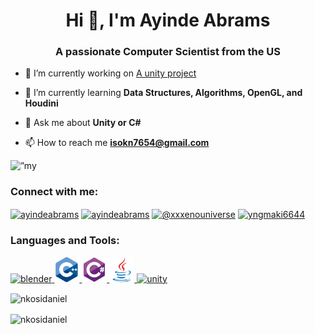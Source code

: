 <h1 align="center">Hi 👋, I'm Ayinde Abrams</h1>
<h3 align="center">A passionate Computer Scientist from the US</h3>

- 🔭 I’m currently working on [A unity project](https://github.com/NkosiDaniel/exciting-castle)

- 🌱 I’m currently learning **Data Structures, Algorithms, OpenGL, and Houdini**

- 💬 Ask me about **Unity or C#**

- 📫 How to reach me **isokn7654@gmail.com**

<p align=”center”><img width=”200" height=”200" src="[Make your README.png](https://github.com/NkosiDaniel/NkosiDaniel/blob/main/Make%20your%20README.png?raw=true)" alt=”my banner”></p>

<h3 align="left">Connect with me:</h3>
<p align="left">
<a href="https://linkedin.com/in/ayindeabrams" target="blank"><img align="center" src="https://raw.githubusercontent.com/rahuldkjain/github-profile-readme-generator/master/src/images/icons/Social/linked-in-alt.svg" alt="ayindeabrams" height="30" width="40" /></a>
<a href="https://www.leetcode.com/ayindeabrams" target="blank"><img align="center" src="https://raw.githubusercontent.com/rahuldkjain/github-profile-readme-generator/master/src/images/icons/Social/leet-code.svg" alt="ayindeabrams" height="30" width="40" /></a>
<a href="https://www.hackerearth.com/@xxxenouniverse" target="blank"><img align="center" src="https://raw.githubusercontent.com/rahuldkjain/github-profile-readme-generator/master/src/images/icons/Social/hackerearth.svg" alt="@xxxenouniverse" height="30" width="40" /></a>
<a href="https://discord.gg/yngmaki6644" target="blank"><img align="center" src="https://raw.githubusercontent.com/rahuldkjain/github-profile-readme-generator/master/src/images/icons/Social/discord.svg" alt="yngmaki6644" height="30" width="40" /></a>
</p>

<h3 align="left">Languages and Tools:</h3>
<p align="left"> <a href="https://www.blender.org/" target="_blank" rel="noreferrer"> <img src="https://download.blender.org/branding/community/blender_community_badge_white.svg" alt="blender" width="40" height="40"/> </a> <a href="https://www.w3schools.com/cpp/" target="_blank" rel="noreferrer"> <img src="https://raw.githubusercontent.com/devicons/devicon/master/icons/cplusplus/cplusplus-original.svg" alt="cplusplus" width="40" height="40"/> </a> <a href="https://www.w3schools.com/cs/" target="_blank" rel="noreferrer"> <img src="https://raw.githubusercontent.com/devicons/devicon/master/icons/csharp/csharp-original.svg" alt="csharp" width="40" height="40"/> </a> <a href="https://www.java.com" target="_blank" rel="noreferrer"> <img src="https://raw.githubusercontent.com/devicons/devicon/master/icons/java/java-original.svg" alt="java" width="40" height="40"/> </a> <a href="https://unity.com/" target="_blank" rel="noreferrer"> <img src="https://www.vectorlogo.zone/logos/unity3d/unity3d-icon.svg" alt="unity" width="40" height="40"/> </a> </p>

<p><img align="center" src="https://github-readme-stats.vercel.app/api/top-langs?username=nkosidaniel&show_icons=true&locale=en&layout=compact" alt="nkosidaniel" /></p>

<p><img align="center" src="https://github-readme-streak-stats.herokuapp.com/?user=nkosidaniel&" alt="nkosidaniel" /></p>

